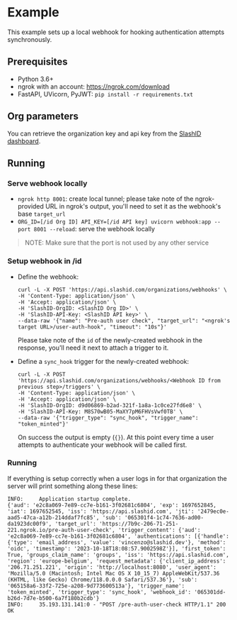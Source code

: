 # Example

This example sets up a local webhook for hooking authentication attempts synchronously.

## Prerequisites

 - Python 3.6+
 - ngrok with an account: https://ngrok.com/download 
 - FastAPI, UVicorn, PyJWT: `pip install -r requirements.txt`

## Org parameters

You can retrieve the organization key and api key from the [SlashID dashboard](https://console.slashid.dev/).

## Running

### Serve webhook locally
 - `ngrok http 8001`: create local tunnel; please take note of the ngrok-provided URL in ngrok's output, you'll need to set it as the webhook's base `target_url`
 - `ORG_ID=[/id Org ID] API_KEY=[/id API key] uvicorn webhook:app --port 8001 --reload`: serve the webhook locally

> NOTE: Make sure that the port is not used by any other service

### Setup webhook in /id
 - Define the webhook:
    ```
    curl -L -X POST 'https://api.slashid.com/organizations/webhooks' \
    -H 'Content-Type: application/json' \
    -H 'Accept: application/json' \
    -H 'SlashID-OrgID: <SlashID Org ID>' \
    -H 'SlashID-API-Key: <SlashID API key>' \
    --data-raw '{"name": "Pre-auth user check", "target_url": "<ngrok's target URL>/user-auth-hook", "timeout": "10s"}'
    ```
    Please take note of the `id` of the newly-created webhook in the response, you'll need it next to attach a trigger to it.

 - Define a `sync_hook` trigger for the newly-created webhook:
    ```
    curl -L -X POST 'https://api.slashid.com/organizations/webhooks/<Webhook ID from previous step>/triggers' \
    -H 'Content-Type: application/json' \
    -H 'Accept: application/json' \
    -H 'SlashID-OrgID: d9d06869-b2ad-321f-1a8a-1c0ce27fd6e8' \
    -H 'SlashID-API-Key: M8S70wB05-MaXY7pM6FHVsVwf0TB' \
    --data-raw '{"trigger_type": "sync_hook", "trigger_name": "token_minted"}'
    ```
    On success the output is empty (`{}`). At this point every time a user attempts to authenticate your webhook will be called first.

### Running 
If everything is setup correctly when a user logs in for that organization the server will print something along these lines: 

```
INFO:     Application startup complete.
{'aud': 'e2c8a069-7e89-cc7e-b161-3f02681c6804', 'exp': 1697652845, 'iat': 1697652545, 'iss': 'https://api.slashid.com', 'jti': '2479ec0e-aad5-47ca-a12b-214ddaf7fc85', 'sub': '065301f4-1c74-7636-ad00-da1923dc00f9', 'target_url': 'https://7b9c-206-71-251-221.ngrok.io/pre-auth-user-check', 'trigger_content': {'aud': 'e2c8a069-7e89-cc7e-b161-3f02681c6804', 'authentications': [{'handle': {'type': 'email_address', 'value': 'vincenzo@slashid.dev'}, 'method': 'oidc', 'timestamp': '2023-10-18T18:08:57.9002598Z'}], 'first_token': True, 'groups_claim_name': 'groups', 'iss': 'https://api.slashid.com', 'region': 'europe-belgium', 'request_metadata': {'client_ip_address': '206.71.251.221', 'origin': 'http://localhost:8080', 'user_agent': 'Mozilla/5.0 (Macintosh; Intel Mac OS X 10_15_7) AppleWebKit/537.36 (KHTML, like Gecko) Chrome/118.0.0.0 Safari/537.36'}, 'sub': '065158a6-33f2-725e-a208-9d773600513a'}, 'trigger_name': 'token_minted', 'trigger_type': 'sync_hook', 'webhook_id': '065301dd-b26d-7d7e-b500-6a7f180b2cdb'}
INFO:     35.193.131.141:0 - "POST /pre-auth-user-check HTTP/1.1" 200 OK

```